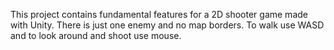 This project contains fundamental features for a 2D shooter game made with Unity.
There is just one enemy and no map borders.
To walk use WASD and to look around and shoot use mouse.
